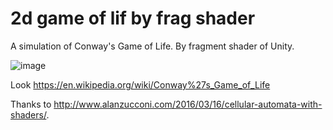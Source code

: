# 2d game of lif by frag shader
A simulation of Conway's Game of Life. By fragment shader of Unity.

![image](https://github.com/arakido/2D_GameOfLife/master/show.gif)

Look https://en.wikipedia.org/wiki/Conway%27s_Game_of_Life

Thanks to http://www.alanzucconi.com/2016/03/16/cellular-automata-with-shaders/.
